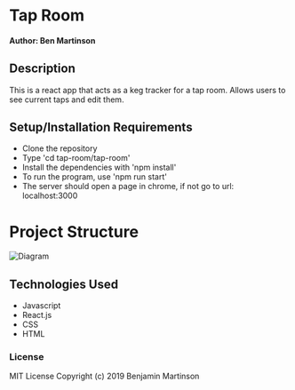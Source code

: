 # Tap Room

#### Author: Ben Martinson

## Description

This is a react app that acts as a keg tracker for a tap room. Allows users to see current taps and edit them.

## Setup/Installation Requirements

* Clone the repository
* Type 'cd tap-room/tap-room'
* Install the dependencies with 'npm install'
* To run the program, use 'npm run start'
* The server should open a page in chrome, if not go to url: localhost:3000

# Project Structure

![Diagram](Tap-Room-Diagram.drawio)

## Technologies Used

* Javascript
* React.js
* CSS
* HTML

### License

MIT License
Copyright (c) 2019 Benjamin Martinson
